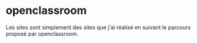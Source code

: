 # openclassroom

Les sites sont simplement des sites que j'ai réalisé en suivant le parcours proposé par openclassroom.
